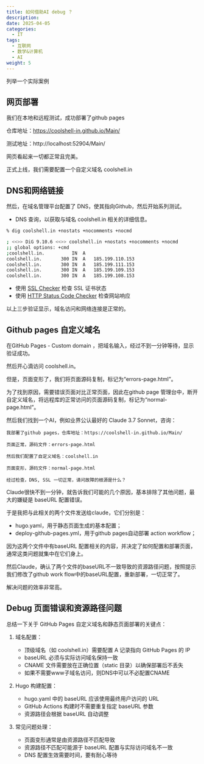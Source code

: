 ```yaml
---
title: 如何借助AI debug ？
description: 
date: 2025-04-05
categories:
  - IT
tags:
  - 互联网
  - 数学&计算机
  - AI
weight: 5
---
```



列举一个实际案例

## 网页部署

我们在本地和远程测试，成功部署了github pages  

仓库地址：https://coolshell-in.github.io/Main/

测试地址：http://localhost:52904/Main/

网页看起来一切都正常且完美。

正式上线，我们需要配置一个自定义域名 coolshell.in

## DNS和网络链接
然后，在域名管理平台配置了 DNS，使其指向Github，然后开始系列测试。

- DNS 查询，以获取与域名 coolshell.in 相关的详细信息。

```bash
% dig coolshell.in +nostats +nocomments +nocmd

; <<>> DiG 9.10.6 <<>> coolshell.in +nostats +nocomments +nocmd
;; global options: +cmd
;coolshell.in.			IN	A
coolshell.in.		300	IN	A	185.199.110.153
coolshell.in.		300	IN	A	185.199.111.153
coolshell.in.		300	IN	A	185.199.109.153
coolshell.in.		300	IN	A	185.199.108.153
```

- 使用 [SSL Checker](https://www.sslshopper.com/ssl-checker.html) 检查 SSL 证书状态
- 使用 [HTTP Status Code Checker](https://httpstatus.io/) 检查网站响应

以上三步验证显示，域名访问和网络连接是正常的。

## Github pages 自定义域名

在GitHub Pages - Custom domain ，把域名输入，经过不到一分钟等待，显示验证成功。

然后开心滴访问 coolshell.in。

但是，页面变形了，我们将页面源码复制，标记为“errors-page.html”。

为了找到原因，需要错误页面对比正常页面，因此在github page 管理台中，断开自定义域名，将远程库的正常访问的页面源码复制，标记为“normal-page.html”。

然后我们找到一个AI，例如业界公认最好的 Claude 3.7 Sonnet，咨询：
```
我部署了github pages，仓库地址：https://coolshell-in.github.io/Main/

页面正常，源码文件：errors-page.html

然后我们配置了自定义域名：coolshell.in

页面变形，源码文件：normal-page.html

经过检查，DNS, SSL 一切正常，请问故障的根源是什么？

```

Claude很快不到一分钟，就告诉我们可能的几个原因，基本排除了其他问题，最大的嫌疑是 baseURL 配置错误。

于是我把与此相关的两个文件发送给claude，它们分别是：
- hugo.yaml，用于静态页面生成的基本配置；
- deploy-github-pages.yml，用于github pages自动部署 action workflow；

因为这两个文件中有baseURL 配置相关的内容，并决定了如何配置和部署页面，通常这类问题就集中在它们身上。

然后Claude，确认了两个文件的baseURL不一致导致的资源路径问题，按照提示我们修改了github work flow中的baseURL配置，重新部署，一切正常了。

解决问题的效率非常高。



## Debug 页面错误和资源路径问题

总结一下关于 GitHub Pages 自定义域名和静态页面部署的关键点：

1. 域名配置：
   - 顶级域名（如 coolshell.in）需要配置 A 记录指向 GitHub Pages 的 IP
   - baseURL 必须与实际访问域名保持一致
   - CNAME 文件需要放在正确位置（static 目录）以确保部署后不丢失
   - 如果不需要www子域名访问，则DNS中可以不必配置CNAME

2. Hugo 构建配置：
   - hugo.yaml 中的 baseURL 应该使用最终用户访问的 URL
   - GitHub Actions 构建时不需要重复指定 baseURL 参数
   - 资源路径会根据 baseURL 自动调整

3. 常见问题处理：
   - 页面变形通常是由资源路径不匹配导致
   - 资源路径不匹配可能源于 baseURL 配置与实际访问域名不一致
   - DNS 配置生效需要时间，要有耐心等待








